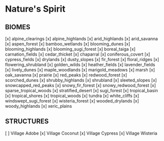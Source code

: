 # Nature's Spirit

## BIOMES

[x] alpine_clearings
[x] alpine_highlands
[x] arid_highlands
[x] arid_savanna
[x] aspen_forest
[x] bamboo_wetlands
[x] blooming_dunes
[x] blooming_highlands
[x] blooming_sugi_forest
[x] boreal_taiga
[x] carnation_fields
[x] cedar_thicket
[x] chaparral
[x] coniferous_covert
[x] cypress_fields
[x] drylands
[x] dusty_slopes
[x] fir_forest
[x] floral_ridges
[x] flowering_shrubland
[x] golden_wilds
[x] heather_fields
[x] lavender_fields
[x] lively_dunes
[x] maple_woodlands
[x] marigold_meadows
[x] marsh
[x] oak_savanna
[x] prairie
[x] red_peaks
[x] redwood_forest
[x] scorched_dunes
[x] shrubby_highlands
[x] shrubland
[x] sleeted_slopes
[x] snowcapped_red_peaks
[x] snowy_fir_forest
[x] snowy_redwood_forest
[x] sparse_tropical_woods
[x] stratified_desert
[x] sugi_forest
[x] tropical_basin
[x] tropical_shores
[x] tropical_woods
[x] tundra
[x] white_cliffs
[x] windswept_sugi_forest
[x] wisteria_forest
[x] wooded_drylands
[x] woody_highlands
[x] xeric_plains

## STRUCTURES

[ ] Village Adobe
[x] Village Coconut
[x] Village Cypress
[x] Village Wisteria
